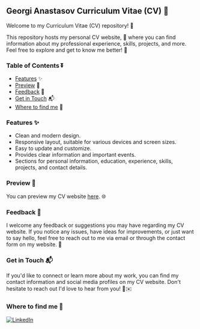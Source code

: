 ## Georgi Anastasov Curriculum Vitae (CV) 💼

Welcome to my Curriculum Vitae (CV) repository! 🌟

This repository hosts my personal CV website, 🚀
where you can find information about my professional experience, skills, projects, and more. 
Feel free to explore and get to know me better! 🚀

### Table of Contents ⏬

- [Features](#features) ✨
- [Preview](#preview) 👀
- [Feedback](#feedback) 📝
- [Get in Touch](#getintouch) 📬
- [Where to find me](#wheretofindme) 💬

### Features ✨

- Clean and modern design.
- Responsive layout, suitable for various devices and screen sizes.
- Easy to update and customize.
- Provides clear information and important events.
- Sections for personal information, education, experience, skills, projects, and contact details.

### Preview 👀

You can preview my CV website [here](https://georgianastasov.github.io/anastasov-cv.github.io/). 🌐

### Feedback 📝

I welcome any feedback or suggestions you may have regarding my CV website. 
If you notice any issues, have ideas for improvements, or just want to say hello, 
feel free to reach out to me via email or through the contact form on my website. 📧

### Get in Touch 📬

If you'd like to connect or learn more about my work, you can find my contact information and social media profiles on my CV website. 
Don't hesitate to reach out I'd love to hear from you! 📱✉️

### Where to find me 💬
<p><a href="https://www.linkedin.com/in/georgi-anastasov-97a733240/" target="_blank"><img alt="LinkedIn" src="https://img.shields.io/badge/linkedin-%230077B5.svg?&style=for-the-badge&logo=linkedin&logoColor=white"/></a></p>
